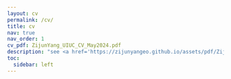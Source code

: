 ```yaml
---
layout: cv
permalink: /cv/
title: cv
nav: true
nav_order: 1
cv_pdf: ZijunYang_UIUC_CV_May2024.pdf
description: "see <a href='https://zijunyangeo.github.io/assets/pdf/ZijunYang_UIUC_CV_May2024.pdf' style='text-decoration: underline;'>pdf</a> for full CV"
toc:
  sidebar: left
---
```

